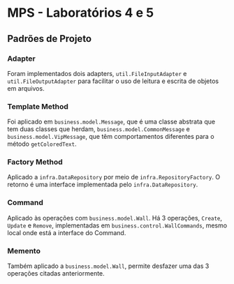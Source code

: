 # MPS - Laboratórios 4 e 5 

## Padrões de Projeto

### Adapter

Foram implementados dois adapters, `util.FileInputAdapter` e `util.FileOutputAdapter` para facilitar
o uso de leitura e escrita de objetos em arquivos.

### Template Method

Foi aplicado em `business.model.Message`, que é uma classe abstrata que tem duas classes que herdam, `business.model.CommonMessage` e `business.model.VipMessage`, que têm comportamentos diferentes
para o método `getColoredText`.

### Factory Method

Aplicado a `infra.DataRepository` por meio de `infra.RepositoryFactory`. O retorno é uma interface implementada pelo `infra.DataRepository`.

### Command

Aplicado às operações com `business.model.Wall`. Há 3 operações, `Create`, `Update` e `Remove`, implementadas em `business.control.WallCommands`, mesmo local onde está a interface do Command.

### Memento

Também aplicado a `business.model.Wall`, permite desfazer uma das 3 operações citadas anteriormente.